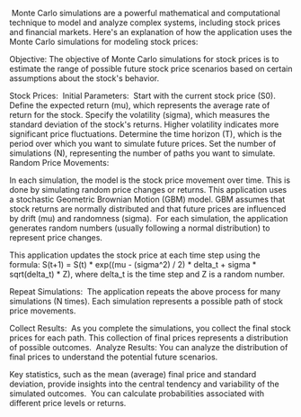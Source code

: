  Monte Carlo simulations are a powerful mathematical and computational technique to model and analyze complex systems, including stock prices and financial markets. 
 Here's an explanation of how the application uses the Monte Carlo simulations for modeling stock prices: 
 
 Objective: 
 The objective of Monte Carlo simulations for stock prices is to estimate the range of possible future stock price scenarios based on certain assumptions 
 about the stock's behavior. 
 
 Stock Prices: 
 Initial Parameters:  Start with the current stock price (S0). Define the expected return (mu), which represents the average rate of return for the stock. Specify the volatility (sigma), 
 which measures the standard deviation of the stock's returns. Higher volatility indicates more significant price fluctuations. Determine the time horizon (T), which is the period over 
 which you want to simulate future prices. Set the number of simulations (N), representing the number of paths you want to simulate. Random Price Movements: 
 
 In each simulation, the model is the stock price movement over time. This is done by simulating random price changes or returns. This application uses a stochastic Geometric Brownian Motion (GBM) model. 
 GBM assumes that stock returns are normally distributed and that future prices are influenced by drift (mu) and randomness (sigma). 
 For each simulation, the application generates random numbers (usually following a normal distribution) to represent price changes. 
 
 This application updates the stock price at each time step using the formula: S(t+1) = S(t) * exp((mu - (sigma^2) / 2) * delta_t + sigma * sqrt(delta_t) * Z), where delta_t is the time step and Z is a random number. 
 
 Repeat Simulations: 
 The application repeats the above process for many simulations (N times). Each simulation represents a possible path of stock price movements. 
 
 Collect Results: 
 As you complete the simulations,  you collect the final stock prices for each path. This collection of final prices represents a distribution of possible outcomes. 
 Analyze Results: You can analyze the distribution of final prices to understand the potential future scenarios. 
 
 Key statistics, such as the mean (average) final price and standard deviation, provide insights into the central tendency and variability of the simulated outcomes. 
 You can calculate probabilities associated with different price levels or returns.
